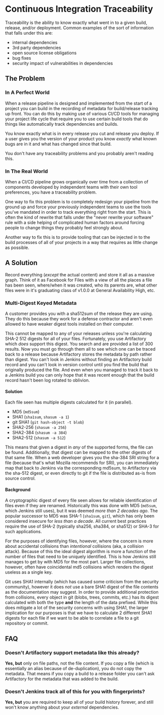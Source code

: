 # Continuous Integration Traceability

Traceability is the ability to know exactly what went in to a given build,
release, and/or deployment. Common examples of the sort of information that
falls under this are:

- internal dependencies
- 3rd party dependencies
- open source license obligations
- bug fixes
- security impact of vulnerabilities in dependencies

## The Problem

### In A Perfect World

When a release pipeline is designed and implemented from the start of a project
you can build in the recording of metadata for build/release tracking up front.
You can do this by making use of various CI/CD tools for managing your project
life cycle that require you to use certain build tools that do things like
automatically track dependencies and builds.

You know exactly what is in every release you cut and release you deploy. If a
user gives you the version of your product you know _exactly_ what known bugs
are in it and what has changed since that build.

You don't have any traceability problems and you probably aren't reading this.

### In The Real World

When a CI/CD pipeline grows organically over time from a collection of
components developed by independent teams with their own tool preferences, you
have a traceability problem.

One way to fix this problem is to completely redesign your pipeline from the
ground up and force your previously independent teams to use the tools you've
mandated in order to track everything right from the start. This is often the
kind of rewrite that falls under the "never rewrite your software" rule with a
side helping of complicated human factors around forcing people to change things
they probably feel strongly about.

Another way to fix this is to provide tooling that can be injected in to the
build processes of all of your projects in a way that requires as little change
as possible.

## A Solution

Record everything (_except_ the actual content) and store it all as a massive
graph. Think of it as Facebook for Files with a view of all the places a file
has been seen, where/when it was created, who its parents are, what other files
were in it's graduating class of v1.0.0 at General Availability High, etc.

### Multi-Digest Keyed Metadata

A customer provides you with a sha512sum of the release they are using. They do
this because they work for a defense contractor and aren't even allowed to have
weaker digest tools installed on their computer.

This cannot be mapped to any of your releases unless you're calculating SHA-2
512 digests for all of your files. Fortunately, you use Artifactory which _does_
support this digest. You search and are provided a list of 300 results. Now you
must go through them all to see which one can be traced back to a release
because Artifactory stores the metadata by path rather than digest. You can't
look in Jenkins without finding an Artifactory build record and you can't look
in version control until you find the build that originally produced the file.
And even when you managed to track it back to a Jenkins build you can only hope
that it was recent enough that the build record hasn't been log rotated to
oblivion.

#### Solution

Each file seen has multiple digests calculated for it (in parallel).

- MD5 (`md5sum`)
- SHA1 (`sha1sum`, `shasum -a 1`)
- git SHA1 (`git hash-object -t blob`)
- SHA2-256 (`shasum -a 256`)
- SHA2-384 (`shasum -a 384`)
- SHA2-512 (`shasum -a 512`)

This means that given a digest in _any_ of the supported forms, the file can be
found. Additionally, that digest can be mapped to the other digests of that same
file. When a web developer gives you the sha-384 SRI string for a file (because
that's what Mozilla recommends for SRI), you can immediately map that back to
Jenkins via the corresponding md5sum, to Artifactory via the sha-512 digest, or
even directly to git if the file is distributed as-is from source control.

#### Background

A cryptographic digest of every file seen allows for reliable identification of
files even if they are renamed. Historically this was done with MD5 (`md5sum`,
which Jenkins still uses), but it was deemed _more than 2 decades ago_. The
popular successor to MD5 was SHA-1 (`sha1sum`, `git`), which has only been
considered insecure for _less than a decade_. All current best practices require
the use of SHA-2 (typically sha256, sha384, or sha512) or SHA-3 for such
applications.

For the purposes of identifying files, however, where the concern is more about
accidental collisions than _intentional_ collisions (aka, a collision attack).
Because of this the ideal digest algorithm is more a function of the number of
files that need to be uniquely identified. This is how Jenkins still manages to
get by with MD5 for the most part. Larger file collections, however, often have
coincidental md5 collisions which renders the digest useless as a single key.

Git uses SHA1 internally (which has caused some criticism from the security
community), however it does _not_ use a bare SHA1 digest of the file contents as
the documentation may suggest. In order to provide additional protection from
collisions, every object in git (blobs, trees, commits, etc.) has its digest
calculated with both the type **and** the length of the data prefixed. While
this does mitigate a lot of the security concerns with using SHA1, the larger
implication for our purposes is that we have to calculate 2 different SHA1
digests for each file if we want to be able to correlate a file to a git
repository or commit.

## FAQ

### Doesn't Artifactory support metadata like this already?

**Yes, but** only on file paths, not the file content. If you copy a file (which
is essentially an alias because of de-duplication), you do not copy the
metadata. That means if you copy a build to a release folder you can't ask
Artifactory for the metadata that was added to the build.

### Doesn't Jenkins track all of this for you with fingerprints?

**Yes, but** you are required to keep all of your build history forever, and
still won't know anything about your _external_ dependencies.
